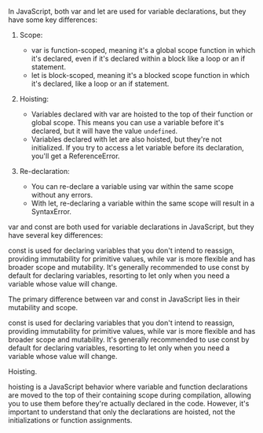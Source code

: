 In JavaScript, both var and let are used for variable declarations, but they have some key differences:

1. Scope:
   - var is function-scoped, meaning it's a global scope function in which it's declared, even if it's declared within a block like a loop or an if statement.
   - let is block-scoped, meaning it's a blocked scope function in which it's declared, like a loop or an if statement.

2. Hoisting:
   - Variables declared with var are hoisted to the top of their function or global scope. This means you can use a variable before it's declared, but it will have the value `undefined`.
   - Variables declared with let are also hoisted, but they're not initialized. If you try to access a let variable before its declaration, you'll get a ReferenceError.

3. Re-declaration:
   - You can re-declare a variable using var within the same scope without any errors.
   - With let, re-declaring a variable within the same scope will result in a SyntaxError.


var and const are both used for variable declarations in JavaScript, but they have several key differences:

 const is used for declaring variables that you don't intend to reassign, providing immutability for primitive values, while var is more flexible and has broader scope and mutability. It's generally recommended to use const by default for declaring variables, resorting to let only when you need a variable whose value will change.

 
 The primary difference between var and const in JavaScript lies in their mutability and scope.

 const is used for declaring variables that you don't intend to reassign, providing immutability for primitive values, while var is more flexible and has broader scope and mutability. It's generally recommended to use const by default for declaring variables, resorting to let only when you need a variable whose value will change.


Hoisting.

hoisting is a JavaScript behavior where variable and function declarations are moved to the top of their containing scope during compilation, allowing you to use them before they're actually declared in the code. However, it's important to understand that only the declarations are hoisted, not the initializations or function assignments.